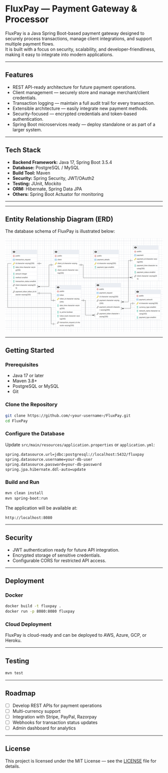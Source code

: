 # FluxPay — Payment Gateway & Processor

FluxPay is a Java Spring Boot-based payment gateway designed to securely process transactions, manage client integrations, and support multiple payment flows.  
It is built with a focus on security, scalability, and developer-friendliness, making it easy to integrate into modern applications.

---

## Features
- REST API-ready architecture for future payment operations.
- Client management — securely store and manage merchant/client credentials.
- Transaction logging — maintain a full audit trail for every transaction.
- Extensible architecture — easily integrate new payment methods.
- Security-focused — encrypted credentials and token-based authentication.
- Spring Boot microservices ready — deploy standalone or as part of a larger system.

---

## Tech Stack
- **Backend Framework:** Java 17, Spring Boot 3.5.4
- **Database:** PostgreSQL / MySQL
- **Build Tool:** Maven
- **Security:** Spring Security, JWT/OAuth2
- **Testing:** JUnit, Mockito
- **ORM:** Hibernate, Spring Data JPA
- **Others:** Spring Boot Actuator for monitoring

---

---

## Entity Relationship Diagram (ERD)

The database schema of FluxPay is illustrated below:

![ERD.png](Docs%2FERD.png)

---

## Getting Started

### Prerequisites
- Java 17 or later
- Maven 3.8+
- PostgreSQL or MySQL
- Git

### Clone the Repository
```bash
git clone https://github.com/<your-username>/FluxPay.git
cd FluxPay
```

### Configure the Database
Update `src/main/resources/application.properties` or `application.yml`:
```properties
spring.datasource.url=jdbc:postgresql://localhost:5432/fluxpay
spring.datasource.username=your-db-user
spring.datasource.password=your-db-password
spring.jpa.hibernate.ddl-auto=update
```

### Build and Run
```bash
mvn clean install
mvn spring-boot:run
```
The application will be available at:
```
http://localhost:8080
```

---

## Security
- JWT authentication ready for future API integration.
- Encrypted storage of sensitive credentials.
- Configurable CORS for restricted API access.

---

## Deployment

### Docker
```bash
docker build -t fluxpay .
docker run -p 8080:8080 fluxpay
```

### Cloud Deployment
FluxPay is cloud-ready and can be deployed to AWS, Azure, GCP, or Heroku.

---

## Testing
```bash
mvn test
```

---

## Roadmap
- [ ] Develop REST APIs for payment operations
- [ ] Multi-currency support
- [ ] Integration with Stripe, PayPal, Razorpay
- [ ] Webhooks for transaction status updates
- [ ] Admin dashboard for analytics

---

## License
This project is licensed under the MIT License — see the [LICENSE](LICENSE) file for details.
